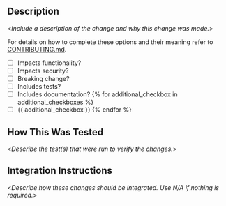 ## Description

<_Include a description of the change and why this change was made._>

For details on how to complete these options and their meaning refer to [CONTRIBUTING.md](https://github.com/microsoft/mu/blob/HEAD/CONTRIBUTING.md).

- [ ] Impacts functionality?
- [ ] Impacts security?
- [ ] Breaking change?
- [ ] Includes tests?
- [ ] Includes documentation?
{% for additional_checkbox in additional_checkboxes %}
- [ ] {{ additional_checkbox }}
{% endfor %}

## How This Was Tested

<_Describe the test(s) that were run to verify the changes._>

## Integration Instructions

<_Describe how these changes should be integrated. Use N/A if nothing is required._>
